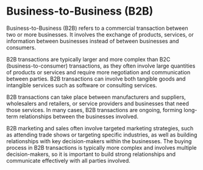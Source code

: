 # Business-to-Business (B2B)

Business-to-Business (B2B) refers to a commercial transaction between two or more businesses. It involves the exchange of products, services, or information between businesses instead of between businesses and consumers.

B2B transactions are typically larger and more complex than B2C (business-to-consumer) transactions, as they often involve large quantities of products or services and require more negotiation and communication between parties. B2B transactions can involve both tangible goods and intangible services such as software or consulting services.

B2B transactions can take place between manufacturers and suppliers, wholesalers and retailers, or service providers and businesses that need those services. In many cases, B2B transactions are ongoing, forming long-term relationships between the businesses involved.

B2B marketing and sales often involve targeted marketing strategies, such as attending trade shows or targeting specific industries, as well as building relationships with key decision-makers within the businesses. The buying process in B2B transactions is typically more complex and involves multiple decision-makers, so it is important to build strong relationships and communicate effectively with all parties involved.
